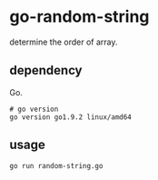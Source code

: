 # go-random-string
determine the order of array.

## dependency

Go.

```
# go version
go version go1.9.2 linux/amd64
```

## usage

```
go run random-string.go
```

